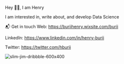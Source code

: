 Hey 👋🏻, I am Henry

 I am interested in, write about, and develop Data Science 

 📬 Get in touch
Web: https://buriihenry.wixsite.com/burii                             

LinkedIn: https://www.linkedin.com/in/henry-burii

Twitter: https://twitter.com/hburii

![slim-jim-_dribbble_-_600x400_](https://user-images.githubusercontent.com/19470424/124121903-21a30b80-da7e-11eb-892d-5119c344675c.gif) 
